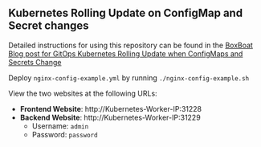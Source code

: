 ## Kubernetes Rolling Update on ConfigMap and Secret changes

Detailed instructions for using this repository can be found in the [BoxBoat Blog post for GitOps Kubernetes Rolling Update when ConfigMaps and Secrets Change](https://boxboat.com/2018/07/05/gitops-kubernetes-rolling-update-configmap-secret-change/)

Deploy `nginx-config-example.yml` by running `./nginx-config-example.sh`

View the two websites at the following URLs:

- **Frontend Website**: http://Kubernetes-Worker-IP:31228
- **Backend Website**: http://Kubernetes-Worker-IP:31229
  - Username: `admin`
  - Password: `password`
